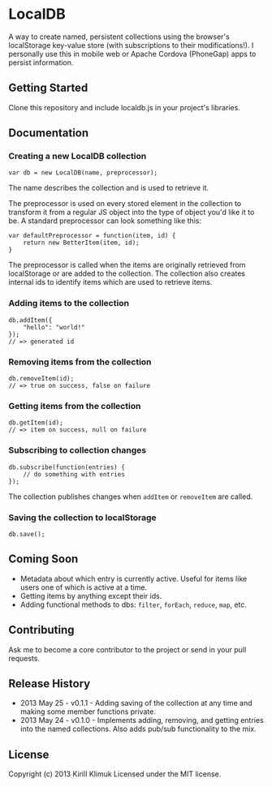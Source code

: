 # LocalDB
A way to create named, persistent collections using the browser's localStorage key-value store (with subscriptions to their modifications!). I personally use this in mobile web or Apache Cordova (PhoneGap) apps to persist information.

## Getting Started
Clone this repository and include localdb.js in your project's libraries.

## Documentation
### Creating a new LocalDB collection

	var db = new LocalDB(name, preprocessor);

The name describes the collection and is used to retrieve it.

The preprocessor is used on every stored element in the collection to transform it from a regular JS object into the type of object you'd like it to be. A standard preprocessor can look something like this:

	var defaultPreprocessor = function(item, id) {
		return new BetterItem(item, id);
	}

The preprocessor is called when the items are originally retrieved from localStorage or are added to the collection.
The collection also creates internal ids to identify items which are used to retrieve items.

### Adding items to the collection
	db.addItem({
		"hello": "world!"
	});
	// => generated id

### Removing items from the collection
	db.removeItem(id);
	// => true on success, false on failure

### Getting items from the collection
	db.getItem(id);
	// => item on success, null on failure

### Subscribing to collection changes
	db.subscribe(function(entries) {
		// do something with entries
	});

The collection publishes changes when ```addItem``` or ```removeItem``` are called.

### Saving the collection to localStorage
	db.save();

## Coming Soon
* Metadata about which entry is currently active. Useful for items like users one of which is active at a time.
* Getting items by anything except their ids.
* Adding functional methods to dbs: ```filter```, ```forEach```, ```reduce```, ```map```, etc.

## Contributing
Ask me to become a core contributor to the project or send in your pull requests.

## Release History
* 2013 May 25 - v0.1.1 - Adding saving of the collection at any time and making some member functions private.
* 2013 May 24 - v0.1.0 - Implements adding, removing, and getting entries into the named collections. Also adds pub/sub functionality to the mix.

## License
Copyright (c) 2013 Kirill Klimuk
Licensed under the MIT license.